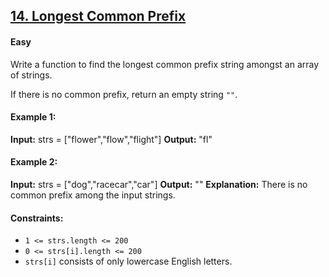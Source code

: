 ## [14. Longest Common Prefix](https://leetcode.com/problems/longest-common-prefix/description/)

#### Easy

Write a function to find the longest common prefix string amongst an array of strings.

If there is no common prefix, return an empty string ```""```.

 
#### Example 1:
**Input:** strs = ["flower","flow","flight"]
**Output:** "fl"

#### Example 2:
**Input:** strs = ["dog","racecar","car"]
**Output:** ""
**Explanation:** There is no common prefix among the input strings.
 

#### Constraints:
- ```1 <= strs.length <= 200```
- ```0 <= strs[i].length <= 200```
- ```strs[i]``` consists of only lowercase English letters.